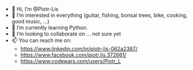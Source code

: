 - 👋 Hi, I’m @Piotr-Lis
- 👀 I’m interested in everything (guitar, fishing, bonsai trees, bike, cooking, good music, ...)
- 🌱 I’m currently learning Python.
- 💞️ I’m looking to collaborate on ... not sure yet
- 📫 You can reach me on:  
      <ul>
      <li>https://www.linkedin.com/in/piotr-lis-062a2387/</li>
      <li>https://www.facebook.com/piotr.lis.372661/</li>
      <li>https://www.codewars.com/users/Piotr_L</li> 
      </ul>


<!---
Piotr-Lis/Piotr-Lis is a ✨ special ✨ repository because its `README.md` (this file) appears on your GitHub profile.
You can click the Preview link to take a look at your changes.
--->
